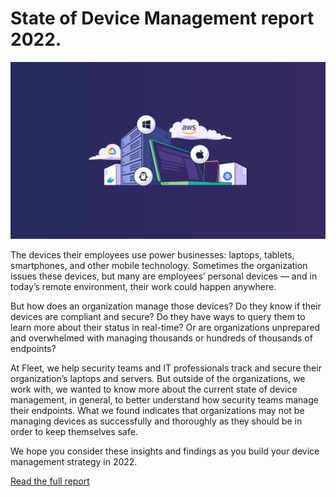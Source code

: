 # State of Device Management report 2022.

![State of device management](../website/assets/images/articles/state-of-device-management-report-1600x900@2x.png)

The devices their employees use power businesses: laptops, tablets, smartphones, and other mobile technology. Sometimes the organization issues these devices, but many are employees’ personal devices — and in today’s remote environment, their work could happen anywhere.

But how does an organization manage those devices? Do they know if their devices are compliant and secure? Do they have ways to query them to learn more about their status in real-time? Or are organizations unprepared and overwhelmed with managing thousands or hundreds of thousands of endpoints?

At Fleet, we help security teams and IT professionals track and secure their organization’s laptops and servers. But outside of the organizations, we work with, we wanted to know more about the current state of device management, in general, to better understand how security teams manage their endpoints. What we found indicates that organizations may not be managing devices as successfully and thoroughly as they should be in order to keep themselves safe.

We hope you consider these insights and findings as you build your device management strategy in 2022.

[Read the full report](https://fleetdm.com/reports/state-of-device-management)

<meta name="category" value="report">
<meta name="authorFullName" value="Mike McNeil">
<meta name="authorGitHubUsername" value="mikermcneil">
<meta name="publishedOn" value="2022-06-20">
<meta name="articleTitle" value="State of Device Management report 2022">
<meta name="articleImageUrl" value="../website/assets/images/articles/state-of-device-management-report-1600x900@2x.png">
